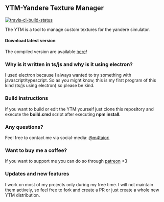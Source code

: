 ## YTM-Yandere Texture Manager
[![travis-ci-build-status](https://travis-ci.com/Th3Shadowbroker/Yandere-Texture-Manager-Recode.svg?branch=master)](https://travis-ci.com/Th3Shadowbroker/Yandere-Texture-Manager-Recode)

The YTM is a tool to manage custom textures for the yandere simulator.

#### Download latest version
The compiled version are available [here](https://github.com/Th3Shadowbroker/Yandere-Texture-Manager-Recode/releases)!

### Why is it written in ts/js and why is it using electron?
I used electron because I always wanted to try something with javascript/typescript.
So as you might know, this is my first program of this kind (ts/js using electron) so please be kind.

### Build instructions
If you want to build or edit the YTM yourself just clone this repository and execute the **build.cmd** script after executing **npm install**.

### Any questions?
Feel free to contact me via social-media: [@m4taiori](https://twitter.com/m4taiori)

### Want to buy me a coffee?
If you want to support me you can do so through [patreon](https://www.patreon.com/m4taiori) <3

### Updates and new features
I work on most of my projects only during my free time.
I will not maintain them actively, so feel free to fork and create a PR or just create a
whole new YTM distribution.
